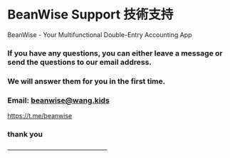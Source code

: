 # BeanWise Support 技術支持

BeanWise - Your Multifunctional Double-Entry Accounting App

### If you have any questions, you can either leave a message or send the questions to our email address.

### We will answer them for you in the first time.

### Email: [beanwise@wang.kids](mailto:beanwise@wang.kids)

https://t.me/beanwise

### thank you  
————————————————
